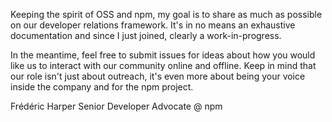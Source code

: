 Keeping the spirit of OSS and npm, my goal is to share as much as possible on our developer relations framework. It's in no means an exhaustive documentation and since I just joined, clearly a work-in-progress.

In the meantime, feel free to submit issues for ideas about how you would like us to interact with our community online and offline. Keep in mind that our role isn't just about outreach, it's even more about being your voice inside the company and for the npm project.

Frédéric Harper
Senior Developer Advocate @ npm